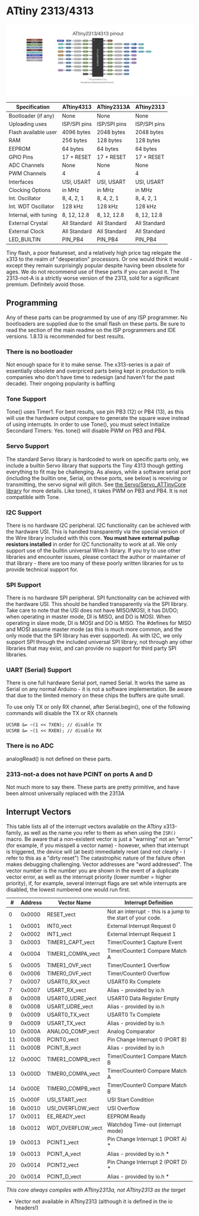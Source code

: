 # ATtiny 2313/4313
![x313 pin mapping](Pinout_x313.jpg "Arduino Pin Mapping for ATtiny x313-family")

Specification         |    ATtiny4313  |   ATtiny2313A  |    ATtiny2313  |
----------------------|----------------|----------------|----------------|
Bootloader (if any)   |           None |           None |           None |
Uploading uses        |   ISP/SPI pins |   ISP/SPI pins |   ISP/SPI pins |
Flash available user  |     4096 bytes |     2048 bytes |     2048 bytes |
RAM                   |      256 bytes |      128 bytes |      128 bytes |
EEPROM                |       64 bytes |       64 bytes |       64 bytes |
GPIO Pins             |     17 + RESET |     17 + RESET |     17 + RESET |
ADC Channels          |           None |           None |           None |
PWM Channels          |              4 |              4 |              4 |
Interfaces            |     USI, USART |     USI, USART |     USI, USART |
Clocking Options      |         in MHz |         in MHz |         in MHz |
Int. Oscillator       |     8, 4, 2, 1 |     8, 4, 2, 1 |     8, 4, 2, 1 |
Int. WDT Oscillator   |        128 kHz |        128 kHz |        128 kHz |
Internal, with tuning |    8, 12, 12.8 |    8, 12, 12.8 |    8, 12, 12.8 |
External Crystal      |   All Standard |   All Standard |   All Standard |
External Clock        |   All Standard |   All Standard |   All Standard |
LED_BUILTIN           |        PIN_PB4 |        PIN_PB4 |        PIN_PB4 |

Tiny flash, a poor featureset, and a relatively high price tag relegate the x313 to the realm of "desperation" processors. Or one would think it would - except they remain surprisingly popular despite having been obsolete for ages. We do not recommend use of these parts if you can avoid it. The 2313-not-A is a strictly worse version of the 2313, sold for a significant premium. Definitely avoid those.

## Programming
Any of these parts can be programmed by use of any ISP programmer. No bootloaders are supplied due to the small flash on these parts. Be sure to read the section of the main readme on the ISP programmers and IDE versions. 1.8.13 is recommended for best results.

### There is no bootloader
Not enough space for it to make sense. The x313-series is a pair of essentially obsolete and overpriced parts being kept in production to milk companies who don't have time to redesign (and haven't for the past decade). Their ongoing popularity is baffling

### Tone Support
Tone() uses Timer1. For best results, use pin PB3 (12) or PB4 (13), as this will use the hardware output compare to generate the square wave instead of using interrupts. In order to use Tone(), you must select Initialize Secondard Timers: Yes. tone() will disable PWM on PB3 and PB4.

### Servo Support
The standard Servo library is hardcoded to work on specific parts only, we include a builtin Servo library that supports the Tiny 4313 though getting everything to fit may be challenging. As always, while a software serial port (including the builtin one, Serial, on these ports, see below) is receiving or transmitting, the servo signal will glitch. See [the Servo/Servo_ATTinyCore library](../libraries/Servo/README.adoc) for more details. Like tone(), it takes PWM on PB3 and PB4. It is not compatible with Tone.

### I2C Support
There is no hardware I2C peripheral. I2C functionality can be achieved with the hardware USI. This is handled transparently via the special version of the Wire library included with this core. **You must have external pullup resistors installed** in order for I2C functionality to work at all. We only support use of the builtin universal Wire.h library. If you try to use other libraries and encounter issues, please contact the author or maintainer of that library - there are too many of these poorly written libraries for us to provide technical support for.

### SPI Support
There is no hardware SPI peripheral. SPI functionality can be achieved with the hardware USI. This should be handled transparently via the SPI library. Take care to note that the USI does not have MISO/MOSI, it has DI/DO; when operating in master mode, DI is MISO, and DO is MOSI. When operating in slave mode, DI is MOSI and DO is MISO. The #defines for MISO and MOSI assume master mode (as this is much more common, and the only mode that the SPI library has ever supported). As with I2C, we only support SPI through the included universal SPI library, not through any other libraries that may exist, and can provide no support for third party SPI libraries.

### UART (Serial) Support
There is one full hardware Serial port, named Serial. It works the same as Serial on any normal Arduino - it is not a software implementation. Be aware that due to the limited memory on these chips the buffers are quite small.

To use only TX or only RX channel, after Serial.begin(), one of the following commands will disable the TX or RX channels
```t
UCSRB &= ~(1 << TXEN); // disable TX
UCSRB &= ~(1 << RXEN); // disable RX
```
### There is no ADC
analogRead() is not defined on these parts.

### 2313-not-a does not have PCINT on ports A and D
Not much more to say there. These parts are pretty primitive, and have been almost universally replaced with the 2313A

## Interrupt Vectors
This table lists all of the interrupt vectors available on the ATtiny x313-family, as well as the name you refer to them as when using the `ISR()` macro. Be aware that a non-existent vector is just a "warning" not an "error" (for example, if you misspell a vector name) - however, when that interrupt is triggered, the device will (at best) immediately reset (and not clearly - I refer to this as a "dirty reset") The catastrophic nature of the failure often makes debugging challenging. Vector addresses are "word addressed". The vector number is the number you are shown in the event of a duplicate vector error, as well as the interrupt priority (lower number = higher priority), if, for example, several interrupt flags are set while interrupts are disabled, the lowest numbered one would run first.

|  # | Address | Vector Name        | Interrupt Definition              |
|----|---------|--------------------|-----------------------------------|
|  0 |  0x0000 | RESET_vect         | Not an interrupt - this is a jump to the start of your code.  |
|  1 |  0x0001 | INT0_vect          | External Interrupt Request 0      |
|  2 |  0x0002 | INT1_vect          | External Interrupt Request 1      |
|  3 |  0x0003 | TIMER1_CAPT_vect   | Timer/Counter1 Capture Event      |
|  4 |  0x0004 | TIMER1_COMPA_vect  | Timer/Counter1 Compare Match A    |
|  5 |  0x0005 | TIMER1_OVF_vect    | Timer/Counter1 Overflow           |
|  6 |  0x0006 | TIMER0_OVF_vect    | Timer/Counter0 Overflow           |
|  7 |  0x0007 | USART0_RX_vect     | USART0 Rx Complete                |
|  7 |  0x0007 | USART_RX_vect      | Alias - provided by io.h          |
|  8 |  0x0008 | USART0_UDRE_vect   | USART0 Data Register Empty        |
|  8 |  0x0008 | USART_UDRE_vect    | Alias - provided by io.h          |
|  9 |  0x0009 | USART0_TX_vect     | USART0 Tx Complete                |
|  9 |  0x0009 | USART_TX_vect      | Alias - provided by io.h          |
| 10 |  0x000A | ANALOG_COMP_vect   | Analog Comparator                 |
| 11 |  0x000B | PCINT0_vect        | Pin Change Interrupt 0 (PORT B)   |
| 11 |  0x000B | PCINT_B_vect       | Alias - provided by io.h          |
| 12 |  0x000C | TIMER1_COMPB_vect  | Timer/Counter1 Compare Match B    |
| 13 |  0x000D | TIMER0_COMPA_vect  | Timer/Counter0 Compare Match A    |
| 14 |  0x000E | TIMER0_COMPB_vect  | Timer/Counter0 Compare Match B    |
| 15 |  0x000F | USI_START_vect     | USI Start Condition               |
| 16 |  0x0010 | USI_OVERFLOW_vect  | USI Overflow                      |
| 17 |  0x0011 | EE_READY_vect      | EEPROM Ready                      |
| 18 |  0x0012 | WDT_OVERFLOW_vect  | Watchdog Time-out (interrupt mode)|
| 19 |  0x0013 | PCINT1_vect        | Pin Change Interrupt 1 (PORT A) * |
| 19 |  0x0013 | PCINT_A_vect       | Alias - provided by io.h *        |
| 20 |  0x0014 | PCINT2_vect        | Pin Change Interrupt 2 (PORT D) * |
| 20 |  0x0014 | PCINT_D_vect       | Alias - provided by io.h *        |

*This core always compiles with ATtiny2313a, not ATtiny2313 as the target*

* Vector not available in ATtiny2313 (although it is defined in the io headers!)
